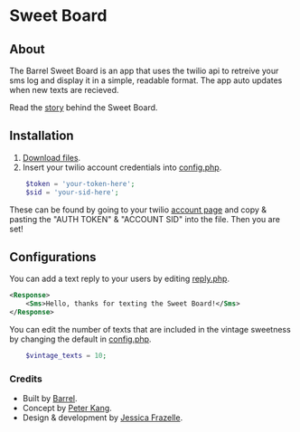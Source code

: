 # Sweet Board

## About

The Barrel Sweet Board is an app that uses the twilio api to retreive your sms log and display it in a simple, readable format. The app auto updates when new texts are recieved.

Read the [story](http://www.barrelny.com/blog/sweet-board-sketch-to-prototype-in-5-hours/) behind the Sweet Board.


## Installation

1. [Download files](https://github.com/barrel/sweet-board/archive/master.zip).
2. Insert your twilio account credentials into [config.php](https://github.com/barrel/sweet-board/blob/master/config.php).

```php
	$token = 'your-token-here';
	$sid = 'your-sid-here';
```

These can be found by going to your twilio [account page](https://www.twilio.com/user/account) and copy & pasting the "AUTH TOKEN" & "ACCOUNT SID" into the file. Then you are set!


## Configurations

You can add a text reply to your users by editing [reply.php](https://github.com/barrel/sweet-board/blob/master/reply.php).

```xml
<Response>
	<Sms>Hello, thanks for texting the Sweet Board!</Sms>
</Response>
```

You can edit the number of texts that are included in the vintage sweetness by changing the default in [config.php](https://github.com/barrel/sweet-board/blob/master/config.php).

```php
	$vintage_texts = 10;
```



### Credits

- Built by [Barrel](http://www.barrelny.com/). 
- Concept by [Peter Kang](http://www.twitter.com/peterkang34).
- Design & development by [Jessica Frazelle](http://www.twitter.com/frazelledazzell).